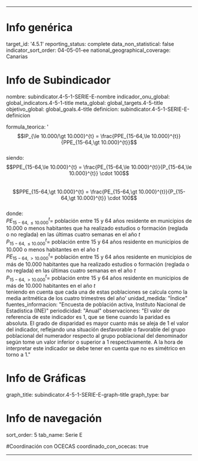 ---

# Info genérica
target_id: '4.5.1'
reporting_status: complete
data_non_statistical: false
indicator_sort_order: 04-05-01-ee
national_geographical_coverage: Canarias

# Info de Subindicador
nombre: subindicator.4-5-1-SERIE-E-nombre
indicador_onu_global: global_indicators.4-5-1-title
meta_global: global_targets.4-5-title
objetivo_global: global_goals.4-title
definicion: subindicator.4-5-1-SERIE-E-definicion

formula_teorica: '$$IP_{\le 10.000/\gt 10.000}^{t} = \frac{PPE_{15-64,\le 10.000}^{t}}{PPE_{15-64,\gt 10.000}^{t}}$$ <br>
siendo: <br> 
$$PPE_{15-64,\le 10.000}^{t} = \frac{PE_{15-64,\le 10.000}^{t}}{P_{15-64,\le 10.000}^{t}} \cdot 100$$ <br>
$$PPE_{15-64,\gt 10.000}^{t} = \frac{PE_{15-64,\gt 10.000}^{t}}{P_{15-64,\gt 10.000}^{t}} \cdot 100$$ <br>
donde: <br>
$PE_{15-64,\le 10.000}^{t} =$ población entre 15 y 64 años residente en municipios de 10.000 o menos habitantes que ha realizado estudios o formación (reglada o no reglada) en las últimas cuatro semanas en el año $t$ <br>
$P_{15-64,\le 10.000}^{t} =$ población entre 15 y 64 años residente en municipios de 10.000 o menos habitantes en el año $t$<br>
$PE_{15-64,\gt 10.000}^{t} =$ población entre 15 y 64 años residente en municipios de más de 10.000 habitantes que ha realizado estudios o formación (reglada o no reglada) en las últimas cuatro semanas en el año $t$ <br>
$P_{15-64,\gt 10.000}^{t} =$ población entre 15 y 64 años residente en municipios de más de 10.000 habitantes en el año $t$<br>
teniendo en cuenta que cada una de estas poblaciones se calcula como la media aritmética de los cuatro trimestres del año'
unidad_medida: "Índice"
fuentes_informacion: "Encuesta de población activa, Instituto Nacional de Estadística (INE)"
periodicidad: "Anual"
observaciones: "El valor de referencia de este indicador es 1, que se tiene cuando la paridad es absoluta. El grado de disparidad es mayor cuanto más se aleja de 1 el valor del indicador, reflejando una situación desfavorable o favorable del grupo poblacional del numerador respecto al grupo poblacional del denominador según tome un valor inferior o superior a 1 respectivamente. A la hora de interpretar este indicador se debe tener en cuenta que no es simétrico en torno a 1."

# Info de Gráficas
graph_title: subindicator.4-5-1-SERIE-E-graph-title
graph_type: bar

# Info de navegación
sort_order: 5
tab_name: Serie E

#Coordinación con OCECAS
coordinado_con_ocecas: true

---